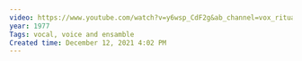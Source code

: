 ```yaml
---
video: https://www.youtube.com/watch?v=y6wsp_CdF2g&ab_channel=vox_ritualis
year: 1977
Tags: vocal, voice and ensamble
Created time: December 12, 2021 4:02 PM
---
```

